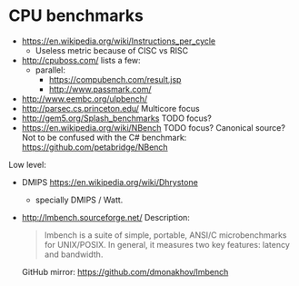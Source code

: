 # CPU benchmarks

-   <https://en.wikipedia.org/wiki/Instructions_per_cycle>
    - Useless metric because of CISC vs RISC
-   <http://cpuboss.com/> lists a few:
    - parallel:
        - <https://compubench.com/result.jsp>
        - <http://www.passmark.com/>
-   <http://www.eembc.org/ulpbench/>
-   <http://parsec.cs.princeton.edu/> Multicore focus
-   <http://gem5.org/Splash_benchmarks> TODO focus?
-   <https://en.wikipedia.org/wiki/NBench> TODO focus? Canonical source? Not to be confused with the C# benchmark: <https://github.com/petabridge/NBench>

Low level:

-   DMIPS <https://en.wikipedia.org/wiki/Dhrystone>

    - specially DMIPS / Watt.

-   <http://lmbench.sourceforge.net/> Description:

    > lmbench is a suite of simple, portable, ANSI/C microbenchmarks for UNIX/POSIX. In general, it measures two key features: latency and bandwidth.

    GitHub mirror: <https://github.com/dmonakhov/lmbench>
